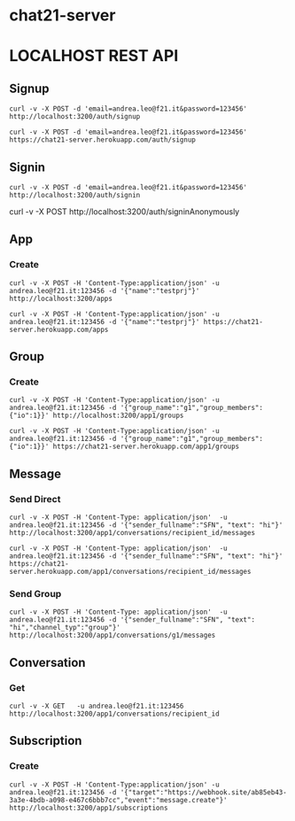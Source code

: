 # chat21-server

# LOCALHOST REST API

## Signup

```
curl -v -X POST -d 'email=andrea.leo@f21.it&password=123456' http://localhost:3200/auth/signup
```
```
curl -v -X POST -d 'email=andrea.leo@f21.it&password=123456' https://chat21-server.herokuapp.com/auth/signup
```



## Signin

```
curl -v -X POST -d 'email=andrea.leo@f21.it&password=123456' http://localhost:3200/auth/signin
```

curl -v -X POST http://localhost:3200/auth/signinAnonymously


## App

### Create

```
curl -v -X POST -H 'Content-Type:application/json' -u andrea.leo@f21.it:123456 -d '{"name":"testprj"}' http://localhost:3200/apps
```

```
curl -v -X POST -H 'Content-Type:application/json' -u andrea.leo@f21.it:123456 -d '{"name":"testprj"}' https://chat21-server.herokuapp.com/apps
```


## Group

### Create

```
curl -v -X POST -H 'Content-Type:application/json' -u andrea.leo@f21.it:123456 -d '{"group_name":"g1","group_members":{"io":1}}' http://localhost:3200/app1/groups

```

```
curl -v -X POST -H 'Content-Type:application/json' -u andrea.leo@f21.it:123456 -d '{"group_name":"g1","group_members":{"io":1}}' https://chat21-server.herokuapp.com/app1/groups

```

## Message

### Send Direct

```
curl -v -X POST -H 'Content-Type: application/json'  -u andrea.leo@f21.it:123456 -d '{"sender_fullname":"SFN", "text": "hi"}' http://localhost:3200/app1/conversations/recipient_id/messages
```
```
curl -v -X POST -H 'Content-Type: application/json'  -u andrea.leo@f21.it:123456 -d '{"sender_fullname":"SFN", "text": "hi"}' https://chat21-server.herokuapp.com/app1/conversations/recipient_id/messages
```

### Send Group
```
curl -v -X POST -H 'Content-Type: application/json'  -u andrea.leo@f21.it:123456 -d '{"sender_fullname":"SFN", "text": "hi","channel_typ":"group"}' http://localhost:3200/app1/conversations/g1/messages
```

## Conversation
### Get
```
curl -v -X GET   -u andrea.leo@f21.it:123456  http://localhost:3200/app1/conversations/recipient_id
```


## Subscription

### Create

```
curl -v -X POST -H 'Content-Type:application/json' -u andrea.leo@f21.it:123456 -d '{"target":"https://webhook.site/ab85eb43-3a3e-4bdb-a098-e467c6bbb7cc","event":"message.create"}' http://localhost:3200/app1/subscriptions
```